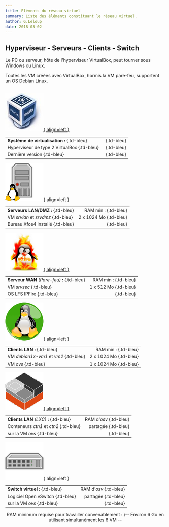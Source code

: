 ```yaml
---
title: Eléments du réseau virtuel
summary: Liste des éléments constituant le réseau virtuel.
author: G.Leloup
date: 2018-03-02
---
```


## Hyperviseur - Serveurs - Clients - Switch

Le PC ou serveur, hôte de l'hyperviseur VirtualBox, peut tourner sous Windows ou Linux.

Toutes les VM créées avec VirtualBox, hormis la VM pare-feu, supportent un OS Debian Linux.  
&nbsp;  

[![Logo - VirtualBox](images/2019/02/logo-virtualbox.jpg "Logo VirtualBox"){ align=left }](https://www.virtualbox.org)

|                                             |                            |
| --------------------------------            | -------:                   |
| **Système de virtualisation :** {.td-bleu}  |&nbsp;  {.td-bleu}          |
| Hyperviseur de type 2 VirtualBox {.td-bleu} |&nbsp;  {.td-bleu}          |
| Dernière version   {.td-bleu}               |&nbsp;  {.td-bleu}          |

![Image - Serveur Linux](images/2018/03/logo-serveur-linux.png "Image Pixabay - OpenClipart-Vectors"){ align=left }

|                         |             |
| ----------------------- | ----------: |
| **Serveurs LAN/DMZ :** {.td-bleu}  |   RAM min : {.td-bleu} |
| VM _srvlan_ et _srvdmz_ {.td-bleu} | 2 x 1024 Mo {.td-bleu} |
| Bureau Xfce4 installé  {.td-bleu}  | &nbsp;  {.td-bleu}           |

[![Logo - IPFire](images/2020/11/logo-ipfire.png "Logo IPFire"){ align=left }](https://www.ipfire.org/)

|                                    |            |
| ---------------------------------- | ---------: |
| **Serveur WAN** _(Pare-feu)_ **:** {.td-bleu} |  RAM min : {.td-bleu} |
| VM _srvsec_    {.td-bleu}                    | 1 x 512 Mo {.td-bleu} |
| OS LFS IPFire  {.td-bleu}                     | &nbsp;  {.td-bleu}          |

![Logo - Linux Mascotte Tux](images/2019/02/logo-linux.png "Image Pixabay - FreeCliparts"){ align=left }

|                            |             |
| -------------------------- | ----------: |
| **Clients LAN :**  {.td-bleu}         |   RAM min : {.td-bleu} |
| VM _debian1x-vm1_ et _vm2_ {.td-bleu} | 2 x 1024 Mo {.td-bleu} |
| VM _ovs_   {.td-bleu}                | 1 x 1024 Mo {.td-bleu} |

[![Logo - LXC](images/2021/12/logo-lxc.png "Logo LXC"){ align=left }](https://linuxcontainers.org)

|                               |             |
| ----------------------------- | ----------: |
| **Clients LAN** _(LXC)_ **:** {.td-bleu} | RAM d'_osv_ {.td-bleu}|
| Conteneurs _ctn1_ et _ctn2_  {.td-bleu}  |    partagée {.td-bleu} |
| sur la VM _ovs_  {.td-bleu}|  &nbsp; {.td-bleu} |

![Image - Switch informatique](images/2019/02/logo-switch.png "Image Pixabay - OpenClipart-Vectors"){ align=left }

|                       |             |
| --------------------- | ----------: |
| **Switch virtuel :**   {.td-bleu} | RAM d'_osv_ {.td-bleu}|
| Logiciel Open vSwitch {.td-bleu} |    partagée {.td-bleu} |
| sur la VM _ovs_  {.td-bleu}| &nbsp;  {.td-bleu}|

<center>RAM minimum requise pour travailler convenablement :  
\-- Environ 6 Go en utilisant simultanément les 6 VM --</center>  
